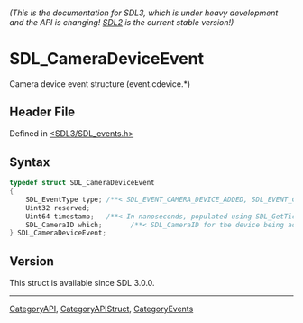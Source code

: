 ###### (This is the documentation for SDL3, which is under heavy development and the API is changing! [SDL2](https://wiki.libsdl.org/SDL2/) is the current stable version!)
# SDL_CameraDeviceEvent

Camera device event structure (event.cdevice.*)

## Header File

Defined in [<SDL3/SDL_events.h>](https://github.com/libsdl-org/SDL/blob/main/include/SDL3/SDL_events.h)

## Syntax

```c
typedef struct SDL_CameraDeviceEvent
{
    SDL_EventType type; /**< SDL_EVENT_CAMERA_DEVICE_ADDED, SDL_EVENT_CAMERA_DEVICE_REMOVED, SDL_EVENT_CAMERA_DEVICE_APPROVED, SDL_EVENT_CAMERA_DEVICE_DENIED */
    Uint32 reserved;
    Uint64 timestamp;   /**< In nanoseconds, populated using SDL_GetTicksNS() */
    SDL_CameraID which;       /**< SDL_CameraID for the device being added or removed or changing */
} SDL_CameraDeviceEvent;
```

## Version

This struct is available since SDL 3.0.0.

----
[CategoryAPI](CategoryAPI), [CategoryAPIStruct](CategoryAPIStruct), [CategoryEvents](CategoryEvents)

